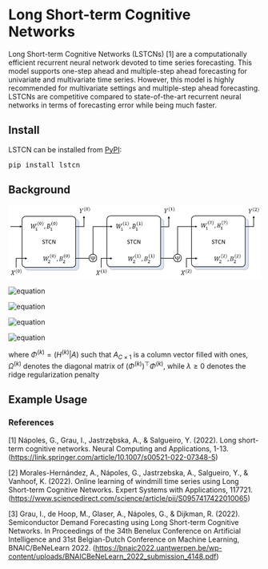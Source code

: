 # Long Short-term Cognitive Networks

Long Short-term Cognitive Networks (LSTCNs) [1] are a computationally efficient recurrent neural network devoted to time series forecasting. This model supports one-step ahead and multiple-step ahead forecasting for univariate and multivariate time series. However, this model is highly recommended for multivariate settings and multiple-step ahead forecasting. LSTCNs are competitive compared to state-of-the-art recurrent neural networks in terms of forecasting error while being much faster.

## Install

LSTCN can be installed from [PyPI](https://pypi.org/project/lstcn):

<pre>
pip install lstcn
</pre>

## Background

<p align="center">
  <img src="https://github.com/gnapoles/lstcn/blob/390b3ba84200e0bc58524e87138db4f45ac8f591/figures/LSTCN_diagram.jpg?raw=true" width="800" />
</p>

![equation](https://latex.codecogs.com/svg.image?Y^{(k)}=f\left(H^{(k)}&space;W_2^{(k)}&space;\oplus&space;B_2^{(k)}\right))

![equation](https://latex.codecogs.com/svg.image?H^{(k)}=f\left(X^{(k)}&space;W_1^{(k)}&space;\oplus&space;B_1^{(k)}&space;\right))

![equation](https://latex.codecogs.com/svg.image?f(x)&space;=&space;\frac{1}{1&plus;e^{-x}})

![equation](https://latex.codecogs.com/svg.image?\begin{bmatrix}&space;W_2^{(k)}&space;\\&space;B_2^{(k)}&space;\end{bmatrix}&space;=&space;\left(&space;\left(&space;\Phi^{(k)}&space;\right)^{\top}&space;\Phi^{(k)}&space;&plus;&space;\lambda&space;\Omega^{(k)}&space;\right)^{-1}&space;\left(&space;\Phi^{(k)}&space;\right)^{\top}&space;Y^{(k)}&space;)

where $\Phi^{(k)}=(H^{(k)}|A)$ such that $A_{C \times 1}$ is a column vector filled with ones, $\Omega^{(k)}$ denotes the diagonal matrix of $(\Phi^{(k)})^{\top} \Phi^{(k)}$, while $\lambda \geq 0$ denotes the ridge regularization penalty

## Example Usage



### References
[1] Nápoles, G., Grau, I., Jastrzębska, A., & Salgueiro, Y. (2022). Long short-term cognitive networks. Neural Computing and Applications, 1-13.(https://link.springer.com/article/10.1007/s00521-022-07348-5)

[2] Morales-Hernández, A., Nápoles, G., Jastrzebska, A., Salgueiro, Y., & Vanhoof, K. (2022). Online learning of windmill time series using Long Short-term Cognitive Networks. Expert Systems with Applications, 117721. (https://www.sciencedirect.com/science/article/pii/S0957417422010065)

[3] Grau, I., de Hoop, M., Glaser, A., Nápoles, G., & Dijkman, R. (2022). Semiconductor Demand Forecasting using Long Short-term Cognitive Networks. In Proceedings of the 34th Benelux Conference on Artificial Intelligence and 31st Belgian-Dutch Conference on Machine Learning, BNAIC/BeNeLearn 2022. (https://bnaic2022.uantwerpen.be/wp-content/uploads/BNAICBeNeLearn_2022_submission_4148.pdf)
